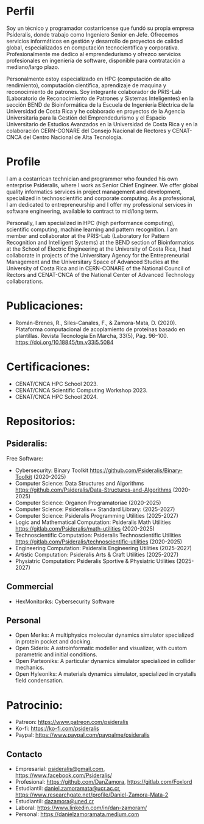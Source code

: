 # Perfil
Soy un técnico y programador costarricense que fundó su propia empresa Psideralis, donde trabajo como Ingeniero Senior en Jefe. Ofrecemos servicios informáticos en gestión y desarrollo de proyectos de calidad global, especializados en computación tecnocientífica y corporativa. Profesionalmente me dedico al emprendedurismo y ofrezco servicios profesionales en ingeniería de software, disponible para contratación a mediano/largo plazo.

Personalmente estoy especializado en HPC (computación de alto rendimiento), computación científica, aprendizaje de maquina y reconocimiento de patrones. Soy integrante colaborador de PRIS-Lab (Laboratorio de Reconocimiento de Patrones y Sistemas Inteligentes) en la sección BEND de Bioinformática de la Escuela de Ingeniería Eléctrica de la Universidad de Costa Rica y he colaborado en proyectos de la Agencia Universitaria para la Gestión del Emprendedurismo y el Espacio Universitario de Estudios Avanzados en la Universidad de Costa Rica y en la colaboración CERN-CONARE del Consejo Nacional de Rectores y CENAT-CNCA del Centro Nacional de Alta Tecnología.

# Profile 
I am a costarrican technician and programmer who founded his own enterprise Psideralis, where I work as Senior Chief Engineer. We offer global quality informatics services in project management and development, specialized in technoscientific and corporate computing. As a professional, I am dedicated to entrepreneurship and I offer my professional services in software engineering, available to contract to mid/long term.

Personally, I am specialized in HPC (high performance computing), scientific computing, machine learning and pattern recognition. I am member and collaborator at the PRIS-Lab (Laboratory for Pattern Recognition and Intelligent Systems) at the BEND section of Bioinformatics at the School of Electric Engineering at the University of Costa Rica, I had collaborate in projects of the Universitary Agency for the Entrepreneurial Management and the Universitary Space of Advanced Studies at the University of Costa Rica and in CERN-CONARE of the National Council of Rectors and CENAT-CNCA of the National Center of Advanced Technology collaborations.

# Publicaciones:
- Román-Brenes, R., Siles-Canales, F., & Zamora-Mata, D. (2020). Plataforma computacional de acoplamiento de proteínas basado en plantillas. Revista Tecnología En Marcha, 33(5), Pág. 96–100. https://doi.org/10.18845/tm.v33i5.5084

# Certificaciones:
- CENAT/CNCA HPC School 2023.
- CENAT/CNCA Scientific Computing Workshop 2023.
- CENAT/CNCA HPC School 2024.

# Repositorios:
## Psideralis:

Free Software:

- Cybersecurity: Binary Toolkit https://github.com/Psideralis/Binary-Toolkit (2020-2025)
- Computer Science: Data Structures and Algorithms https://github.com/Psideralis/Data-Structures-and-Algorithms (2020-2025)
- Computer Science: Organon Programatoriae (2020-2025)
- Computer Science: Psideralis++ Standard Library: (2025-2027)
- Computer Science: Psideralis Programming Utilities (2025-2027)
- Logic and Mathematical Computation: Psideralis Math Utilities https://gitlab.com/Psideralis/math-utilities (2020-2025)
- Technoscientific Computation: Psideralis Technoscientific Utilities https://gitlab.com/Psideralis/technoscientific-utilities (2020-2025)
- Engineering Computation: Psideralis Engineering Utilities (2025-2027)
- Artistic Computation: Psideralis Arts & Craft Utilities (2025-2027)
- Physiatric Computation: Psideralis Sportive & Physiatric Utilities (2025-2027)

## Commercial
- HexMonitoriks: Cybersecurity Software

## Personal
- Open Meriks: A multiphysics molecular dynamics simulator specialized in protein pocket and docking.
- Open Sideris: A astroinformatic modeller and visualizer, with custom parametric and initial conditions.
- Open Parteoniks: A particular dynamics simulator specialized in collider mechanics.
- Open Hyleoniks: A materials dynamics simulator, specialized in crystalls field condensation.
 
# Patrocinio:
- Patreon: https://www.patreon.com/psideralis
- Ko-fi: https://ko-fi.com/psideralis
- Paypal: https://www.paypal.com/paypalme/psideralis

## Contacto
- Empresarial: psideralis@gmail.com, https://www.facebook.com/Psideralis/
- Profesional: https://github.com/DanZamora, https://gitlab.com/Foxlord
- Estudiantil: daniel.zamoramata@ucr.ac.cr, https://www.researchgate.net/profile/Daniel-Zamora-Mata-2
- Estudiantil: dazamora@uned.cr
- Laboral: https://www.linkedin.com/in/dan-zamoram/
- Personal: https://danielzamoramata.medium.com
